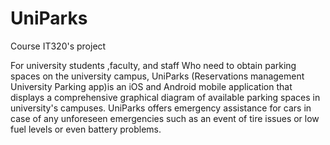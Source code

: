 # UniParks
Course IT320's project

For university students ,faculty, and staff Who need to obtain parking spaces on the university campus, UniParks (Reservations management University Parking app)is an iOS and Android mobile application that displays a comprehensive graphical diagram of available parking spaces in university's campuses. UniParks offers emergency assistance for cars in case of any unforeseen emergencies such as an event of tire issues or low fuel levels or even battery problems.
